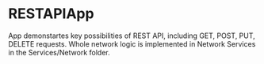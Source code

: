 # RESTAPIApp
App demonstartes key possibilities of REST API, including GET, POST, PUT, DELETE requests. Whole network logic is implemented in Network Services in the Services/Network folder.
